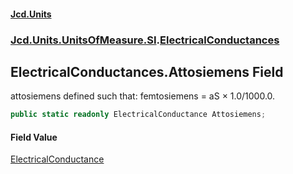 #### [Jcd.Units](index 'index')
### [Jcd.Units.UnitsOfMeasure.SI](Jcd.Units.UnitsOfMeasure.SI 'Jcd.Units.UnitsOfMeasure.SI').[ElectricalConductances](ElectricalConductances 'Jcd.Units.UnitsOfMeasure.SI.ElectricalConductances')

## ElectricalConductances.Attosiemens Field

attosiemens defined such that: femtosiemens = aS × 1.0/1000.0.

```csharp
public static readonly ElectricalConductance Attosiemens;
```

#### Field Value
[ElectricalConductance](ElectricalConductance 'Jcd.Units.UnitTypes.ElectricalConductance')